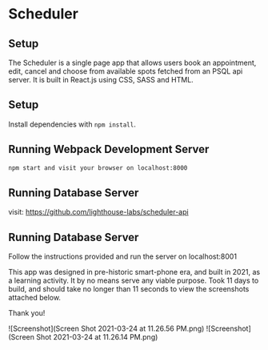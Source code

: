 # Scheduler

## Setup

The Scheduler is a single page app that allows users book an appointment, edit, cancel and choose from available spots fetched from an PSQL api server.
It is built in React.js using CSS, SASS and HTML. 

## Setup

Install dependencies with `npm install`.

## Running Webpack Development Server

```sh
npm start and visit your browser on localhost:8000
```

## Running Database Server

visit: https://github.com/lighthouse-labs/scheduler-api

## Running Database Server
Follow the instructions provided and run the server on localhost:8001

This app was designed in pre-historic smart-phone era, and built in 2021, as a learning activity. 
It by no means serve any viable purpose. Took 11 days to build, and should take no longer than 11 seconds to view the screenshots attached below.

Thank you!


![Screenshot](Screen Shot 2021-03-24 at 11.26.56 PM.png)
![Screenshot](Screen Shot 2021-03-24 at 11.26.14 PM.png)